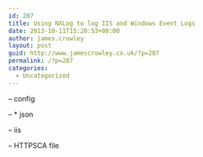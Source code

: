 ```yaml
---
id: 287
title: Using NXLog to log IIS and Windows Event Logs
date: 2013-10-11T15:20:53+00:00
author: james.crowley
layout: post
guid: http://www.jamescrowley.co.uk/?p=287
permalink: /?p=287
categories:
  - Uncategorized
---
```

&#8211; config

&#8211; * json

&#8211; iis

&#8211; HTTPSCA file